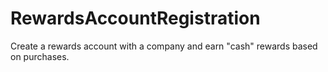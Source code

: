 # RewardsAccountRegistration
Create a rewards account with a company and earn "cash" rewards based on purchases.
